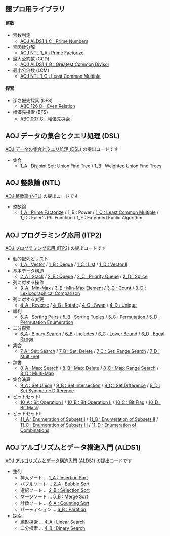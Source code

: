 ## 競プロ用ライブラリ

#### 整数
- 素数判定
    - [AOJ ALDS1 1_C : Prime Numbers](https://github.com/BEN2suzuka/proconlib/blob/master/AOJ_ALDS1/alds1_1c.cpp)
- 素因数分解
    - [AOJ NTL 1_A : Prime Factorize](https://github.com/BEN2suzuka/proconlib/blob/master/AOJ_NTL/ntl_1a.cpp)
- 最大公約数 (GCD)
    - [AOJ ALDS1 1_B : Greatest Common Divisor](https://github.com/BEN2suzuka/proconlib/blob/master/AOJ_ALDS1/alds1_1b.cpp)
- 最小公倍数 (LCM)
    - [AOJ NTL 1_C : Least Common Multiple](https://github.com/BEN2suzuka/proconlib/blob/master/AOJ_NTL/ntl_1c.cpp)

#### 探索
- 深さ優先探索 (DFS)
    - [ABC 126 D - Even Relation](https://github.com/BEN2suzuka/proconlib/blob/master/AtCoder/abc126d.cpp)
- 幅優先探索 (BFS)
    - [ABC 007 C - 幅優先探索](https://github.com/BEN2suzuka/proconlib/blob/master/AtCoder/abc007c.cpp)



## AOJ データの集合とクエリ処理 (DSL)

[AOJ データの集合とクエリ処理 (DSL)](https://onlinejudge.u-aizu.ac.jp/courses/library/3/DSL/1) の提出コードです

- 集合
    - 1_A : Disjoint Set: Union Find Tree / 1_B : Weighted Union Find Trees



## AOJ 整数論 (NTL)

[AOJ 整数論 (NTL)](https://onlinejudge.u-aizu.ac.jp/courses/library/6/NTL/1) の提出コードです

- 整数論
    - [1_A : Prime Factorize](https://github.com/BEN2suzuka/proconlib/blob/master/AOJ_NTL/ntl_1a.cpp) / 1_B : Power / [1_C : Least Common Multiple](https://github.com/BEN2suzuka/proconlib/blob/master/AOJ_NTL/ntl_1c.cpp) / 1_D : Euler's Phi Function / 1_E : Extended Euclid Algorithm



## AOJ プログラミング応用 (ITP2)

[AOJ プログラミング応用 (ITP2)](https://onlinejudge.u-aizu.ac.jp/courses/lesson/8/ITP2/1) の提出コードです

- 動的配列とリスト
    - [1_A : Vector](https://github.com/BEN2suzuka/proconlib/blob/master/AOJ_ITP2/itp2_1a.cpp) / [1_B : Deque](https://github.com/BEN2suzuka/proconlib/blob/master/AOJ_ITP2/itp2_1b.cpp) / [1_C : List](https://github.com/BEN2suzuka/proconlib/blob/master/AOJ_ITP2/itp2_1c.cpp) / [1_D : Vector II](https://github.com/BEN2suzuka/proconlib/blob/master/AOJ_ITP2/itp2_1d.cpp)
- 基本データ構造
    - [2_A : Stack](https://github.com/BEN2suzuka/proconlib/blob/master/AOJ_ITP2/itp2_2a.cpp) / [2_B : Queue](https://github.com/BEN2suzuka/proconlib/blob/master/AOJ_ITP2/itp2_2b.cpp) / [2_C : Priority Queue](https://github.com/BEN2suzuka/proconlib/blob/master/AOJ_ITP2/itp2_2c.cpp) / [2_D : Splice](https://github.com/BEN2suzuka/proconlib/blob/master/AOJ_ITP2/itp2_2d.cpp)
- 列に対する操作
    - [3_A : Min-Max](https://github.com/BEN2suzuka/proconlib/blob/master/AOJ_ITP2/itp2_3a.cpp) / [3_B : Min-Max Element](https://github.com/BEN2suzuka/proconlib/blob/master/AOJ_ITP2/itp2_3b.cpp) / [3_C : Count](https://github.com/BEN2suzuka/proconlib/blob/master/AOJ_ITP2/itp2_3c.cpp) / [3_D : Lexicographical Comparison](https://github.com/BEN2suzuka/proconlib/blob/master/AOJ_ITP2/itp2_3d.cpp)
- 列に対する変更
    - [4_A : Reverse](https://github.com/BEN2suzuka/proconlib/blob/master/AOJ_ITP2/itp2_4a.cpp) / [4_B : Rotate](https://github.com/BEN2suzuka/proconlib/blob/master/AOJ_ITP2/itp2_4b.cpp) / [4_C : Swap](https://github.com/BEN2suzuka/proconlib/blob/master/AOJ_ITP2/itp2_4c.cpp) / [4_D : Unique](https://github.com/BEN2suzuka/proconlib/blob/master/AOJ_ITP2/itp2_4d.cpp)
- 順列
    - [5_A : Sorting Pairs](https://github.com/BEN2suzuka/proconlib/blob/master/AOJ_ITP2/itp2_5a.cpp) / [5_B : Sorting Tuples](https://github.com/BEN2suzuka/proconlib/blob/master/AOJ_ITP2/itp2_5b.cpp) / [5_C : Permutation](https://github.com/BEN2suzuka/proconlib/blob/master/AOJ_ITP2/itp2_5c.cpp) / [5_D : Permutation Enumeration](https://github.com/BEN2suzuka/proconlib/blob/master/AOJ_ITP2/itp2_5d.cpp)
- 二分探索
    - [6_A : Binary Search](https://github.com/BEN2suzuka/proconlib/blob/master/AOJ_ITP2/itp2_6a.cpp) / [6_B : Includes](https://github.com/BEN2suzuka/proconlib/blob/master/AOJ_ITP2/itp2_6b.cpp) / [6_C : Lower Bound](https://github.com/BEN2suzuka/proconlib/blob/master/AOJ_ITP2/itp2_6c.cpp) / [6_D : Equal Range](https://github.com/BEN2suzuka/proconlib/blob/master/AOJ_ITP2/itp2_6d.cpp)
- 集合
    - [7_A : Set: Search](https://github.com/BEN2suzuka/proconlib/blob/master/AOJ_ITP2/itp2_7a.cpp) / [7_B : Set: Delete](https://github.com/BEN2suzuka/proconlib/blob/master/AOJ_ITP2/itp2_7b.cpp) / [7_C : Set: Range Search](https://github.com/BEN2suzuka/proconlib/blob/master/AOJ_ITP2/itp2_7c.cpp) / [7_D : Multi-Set](https://github.com/BEN2suzuka/proconlib/blob/master/AOJ_ITP2/itp2_7d.cpp)
- 辞書
    - [8_A : Map: Search](https://github.com/BEN2suzuka/proconlib/blob/master/AOJ_ITP2/itp2_8a.cpp) / [8_B : Map: Delete](https://github.com/BEN2suzuka/proconlib/blob/master/AOJ_ITP2/itp2_8b.cpp) / [8_C : Map: Range Search](https://github.com/BEN2suzuka/proconlib/blob/master/AOJ_ITP2/itp2_8c.cpp) / [8_D : Multi-Map](https://github.com/BEN2suzuka/proconlib/blob/master/AOJ_ITP2/itp2_8d.cpp)
- 集合演算
    - [9_A : Set Union](https://github.com/BEN2suzuka/proconlib/blob/master/AOJ_ITP2/itp2_9a.cpp) / [9_B : Set Intersection](https://github.com/BEN2suzuka/proconlib/blob/master/AOJ_ITP2/itp2_9b.cpp) / [9_C : Set Difference](https://github.com/BEN2suzuka/proconlib/blob/master/AOJ_ITP2/itp2_9c.cpp) / [9_D : Set Symmetric Difference](https://github.com/BEN2suzuka/proconlib/blob/master/AOJ_ITP2/itp2_9d.cpp)
- ビットセットI
    - [10_A : Bit Operation I](https://github.com/BEN2suzuka/proconlib/blob/master/AOJ_ITP2/itp2_10a.cpp) / [10_B : Bit Operation II](https://github.com/BEN2suzuka/proconlib/blob/master/AOJ_ITP2/itp2_10b.cpp) / [10_C : Bit Flag](https://github.com/BEN2suzuka/proconlib/blob/master/AOJ_ITP2/itp2_10c.cpp) / [10_D : Bit Mask](https://github.com/BEN2suzuka/proconlib/blob/master/AOJ_ITP2/itp2_10d.cpp)
- ビットセットII
    - [11_A : Enumeration of Subsets I](https://github.com/BEN2suzuka/proconlib/blob/master/AOJ_ITP2/itp2_11a.cpp) / [11_B : Enumeration of Subsets II](https://github.com/BEN2suzuka/proconlib/blob/master/AOJ_ITP2/itp2_11b.cpp) / [11_C : Enumeration of Subsets III](https://github.com/BEN2suzuka/proconlib/blob/master/AOJ_ITP2/itp2_11c.cpp) / [11_D : Enumeration of Combinations](https://github.com/BEN2suzuka/proconlib/blob/master/AOJ_ITP2/itp2_11d.cpp)



## AOJ アルゴリズムとデータ構造入門 (ALDS1)

[AOJ アルゴリズムとデータ構造入門 (ALDS1)](https://onlinejudge.u-aizu.ac.jp/courses/lesson/1/ALDS1/1) の提出コードです

- 整列
    - 挿入ソート ... [1_A : Insertion Sort](https://github.com/BEN2suzuka/proconlib/blob/master/AOJ_ALDS1/alds1_1a.cpp)
    - バブルソート ... [2_A : Bubble Sort](https://github.com/BEN2suzuka/proconlib/blob/master/AOJ_ALDS1/alds1_2a.cpp)
    - 選択ソート ... [2_B : Selection Sort](https://github.com/BEN2suzuka/proconlib/blob/master/AOJ_ALDS1/alds1_2b.cpp)
    - マージソート ... [5_B : Merge Sort](https://github.com/BEN2suzuka/proconlib/blob/master/AOJ_ALDS1/alds1_5b.cpp)
    - 計数ソート ... [6_A : Counting Sort](https://github.com/BEN2suzuka/proconlib/blob/master/AOJ_ALDS1/alds1_6a.cpp)
    - パーティション ... [6_B : Partition](https://github.com/BEN2suzuka/proconlib/blob/master/AOJ_ALDS1/alds1_6b.cpp)
- 探索
    - 線形探索 ... [4_A : Linear Search](https://github.com/BEN2suzuka/proconlib/blob/master/AOJ_ALDS1/alds1_4a.cpp)
    - 二分探索 ... [4_B : Binary Search](https://github.com/BEN2suzuka/proconlib/blob/master/AOJ_ALDS1/alds1_4b.cpp)